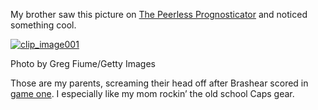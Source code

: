 My brother saw this picture on [The Peerless
Prognosticator](http://peerlessprognosticator.blogspot.com/2008/04/loudtake-it-from-man-who-should-know.html)
and noticed something cool.

[![clip\_image001](http://image.devhawk.net/blog-content/20080414-rents-rock-the-red/ParentsRockRed.jpg)](http://peerlessprognosticator.blogspot.com/2008/04/loudtake-it-from-man-who-should-know.html)

Photo by Greg Fiume/Getty Images

Those are my parents, screaming their head off after Brashear scored in
[game one](http://devhawk.net/2008/04/11/caps-win-game-one-with-a-three-goal-third/).
I especially like my mom rockin’ the old school Caps gear.
